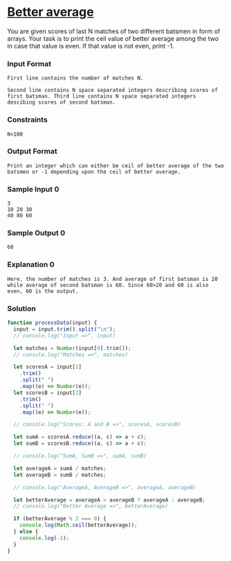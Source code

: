 # [Better average](https://www.hackerrank.com/contests/cohort-3-module-1-1-2/challenges/better-average)

You are given scores of last N matches of two different batsmen in form of arrays. Your task is to print the ceil value of better average among the two in case that value is even. If that value is not even, print -1.

### Input Format

```
First line contains the number of matches N.

Second line contains N space separated integers describing scores of first batsman. Third line contains N space separated integers descibing scores of second batsman.
```

### Constraints

```
N<100
```

### Output Format

```
Print an integer which can either be ceil of better average of the two batsmen or -1 depending upon the ceil of better average.
```

### Sample Input 0

```
3
10 20 30
40 80 60
```

### Sample Output 0

```
60
```

### Explanation 0

```
Here, the number of matches is 3. And average of first batsman is 20 while average of second batsman is 60. Since 60>20 and 60 is also even, 60 is the output.
```

### Solution

```javascript
function processData(input) {
  input = input.trim().split("\n");
  // console.log("Input =>", input)

  let matches = Number(input[0].trim());
  // console.log("Matches =>", matches)

  let scoresA = input[1]
    .trim()
    .split(" ")
    .map((e) => Number(e));
  let scoresB = input[2]
    .trim()
    .split(" ")
    .map((e) => Number(e));

  // console.log("Scores: A and B =>", scoresA, scoresB)

  let sumA = scoresA.reduce((a, c) => a + c);
  let sumB = scoresB.reduce((a, c) => a + c);

  // console.log("SumA, SumB =>", sumA, sumB)

  let averageA = sumA / matches;
  let averageB = sumB / matches;

  // console.log("AverageA, AverageB =>", averageA, averageB)

  let betterAverage = averageA > averageB ? averageA : averageB;
  // console.log("Better Average =>", betterAverage)

  if (betterAverage % 2 === 0) {
    console.log(Math.ceil(betterAverage));
  } else {
    console.log(-1);
  }
}
```
